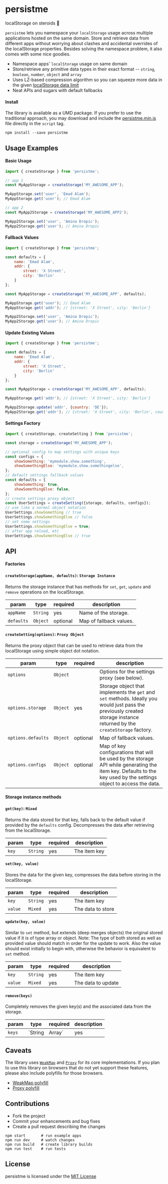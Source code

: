 # persistme

localStorage on steroids 💉

`persistme` lets you namespace your `localStorage` usage across multiple applications hosted on the same domain. Store and retrieve data from different apps without worrying about clashes and accidental overrides of the localStorage properties. Besides solving the namespace problem, it also comes with some nice goodies.

- Namespace apps' `localStorage` usage on same domain
- Store/retrieve any primitive data types in their exact format -- `string`, `boolean`, `number`, `object` and `array`
- Uses LZ-based compression algorithm so you can squeeze more data in the given [localStorage data limit](https://www.html5rocks.com/en/tutorials/offline/quota-research/)
- Neat APIs and sugars with default fallbacks

#### Install
The library is available as a UMD package. If you prefer to use the traditional approach, you may download and include the [persistme.min.js](./lib/persistme.min.js) file directly in the `script` tag.

```shell
npm install --save persistme
```

## Usage Examples

#### Basic Usage

```js
import { createStorage } from 'persistme';

// app 1
const MyAppStorage = createStorage('MY_AWESOME_APP');

MyAppStorage.set('user', 'Emad Alam');
MyAppStorage.get('user'); // Emad Alam

// app 2
const MyApp2Storage = createStorage('MY_AWESOME_APP2');

MyApp2Storage.set('user', 'Amina Dropic');
MyApp2Storage.get('user'); // Amina Dropic
```

#### Fallback Values

```js
import { createStorage } from 'persistme';

const defaults = {
    name: 'Emad Alam',
    addr: {
        street: 'X Street',
        city: 'Berlin'
    }
};

const MyAppStorage = createStorage('MY_AWESOME_APP', defaults);

MyAppStorage.get('user'); // Emad Alam
MyAppStorage.get('addr'); // {street: 'X Street', city: 'Berlin'}

MyApp2Storage.set('user', 'Amina Dropic');
MyApp2Storage.get('user'); // Amina Dropic
```

#### Update Existing Values

```js
import { createStorage } from 'persistme';

const defaults = {
    name: 'Emad Alam',
    addr: {
        street: 'X Street',
        city: 'Berlin'
    }
};

const MyAppStorage = createStorage('MY_AWESOME_APP', defaults);

MyAppStorage.get('addr'); // {street: 'X Street', city: 'Berlin'}

MyApp2Storage.update('addr', {country: 'DE'});
MyApp2Storage.get('addr'); // {street: 'X Street', city: 'Berlin', country: 'DE'}
```

#### Settings Factory

```js
import { createStorage, createSetting } from 'persistme';

const storage = createStorage('MY_AWESOME_APP');

// optional config to map settings with unique keys
const configs = {
    showSomething: 'mymodule.show.something',
    showSomethingElse: 'mymodule.show.somethingelse',
};
// default settings fallback values
const defaults = {
    showSomething: true,
    showSomethingElse: false,
};
// create settings proxy object
const UserSettings = createSetting({storage, defaults, configs});
// use like a normal object notation
UserSettings.showSomething // true
UserSettings.showSomethingElse // false
// set some settings
UserSettings.showSomethingElse = true;
// after app reload, etc
UserSettings.showSomethingElse // true
```

## API

#### Factories

#### `createStorage(appName, defaults)`: `Storage Instance`
Returns the storage instance that has methods for `set`, `get`, `update` and `remove` operations on the localStorage.

| param  | type  | required | description |
| ------ | ----- | -------- | ----------- |
| `appName` | `String` | yes | Name of the storage. |
| `defaults` | `Object` | optional | Map of fallback values. |

#### `createSetting(options)`: `Proxy Object`
Returns the proxy object that can be used to retrieve data from the localStorage using simple object dot notation.

| param  | type  | required | description |
| ------ | ----- | -------- | ----------- |
| `options` | `Object` |  | Options for the settings proxy (see below).
| `options.storage` | `Object` | yes | Storage object that implements the `get` and `set` methods. Ideally you would just pass the previously created storage instance returned by the `createStorage` factory. |
| `options.defaults` | `Object` | optional | Map of fallback values. |
| `options.configs` | `Object` | optional | Map of key configurations that will be used by the storage API while generating the item key. Defaults to the key used by the settings object to access the data. |

#### Storage instance methods

#### `get(key)`: `Mixed`
Returns the data stored for that key, falls back to the default value if provided by the `defaults` config. Decompresses the data after retrieving from the localStorage.

| param  | type  | required | description |
| ------ | ----- | -------- | ----------- |
| `key` | `String` | yes | The item key |

#### `set(key, value)`
Stores the data for the given key, compresses the data before storing in the localStorage.

| param  | type  | required | description |
| ------ | ----- | -------- | ----------- |
| `key` | `String` | yes | The item key |
| `value` | `Mixed` | yes | The data to store |

#### `update(key, value)`
Similar to `set` method, but extends (deep merges objects) the original stored value if it is of type array or object.
Note: The type of both stored as well as provided value should match in order for the update to work. Also the value should exist initially to begin with, otherwise the behavior is equivalent to `set` method.

| param  | type  | required | description |
| ------ | ----- | -------- | ----------- |
| `key` | `String` | yes | The item key |
| `value` | `Mixed` | yes | The data to update |

#### `remove(keys)`
Completely removes the given key(s) and the associated data from the storage.

| param  | type  | required | description |
| ------ | ----- | -------- | ----------- |
| `keys` | `String|Array<String>` | yes | The item key(s) to remove |

## Caveats

The library uses [`WeakMap`](https://developer.mozilla.org/en-US/docs/Web/JavaScript/Reference/Global_Objects/WeakMap) and [`Proxy`](https://developer.mozilla.org/en-US/docs/Web/JavaScript/Reference/Global_Objects/Proxy) for its core implementations. If you plan to use this library on browsers that do not yet support these features, please also include polyfills for those browsers.

- [WeakMap polyfill](https://github.com/polygonplanet/weakmap-polyfill)
- [Proxy polyfill](https://github.com/GoogleChrome/proxy-polyfill)

## Contributions
- Fork the project
- Commit your enhancements and bug fixes
- Create a pull request describing the changes

```shell
npm start       # run example apps
npm run dev     # watch changes
npm run build   # create library builds
npm run test    # run tests
```

## License
persistme is licensed under the [MIT License](https://opensource.org/licenses/MIT)
